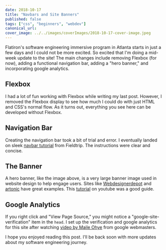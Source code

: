 ```yaml
---
date: 2018-10-17
title: "Navbars and Site Banners"
published: false
tags: ["css", "beginners", "webdev"]
canonical_url:
cover_image: ../../images/coverImages/2018-10-17-cover-image.jpeg
---
```


Flatiron's software engineering immersive program in Atlanta starts in just a few days and I could not be more excited. So excited that I'm doing a mid-week update to the site! The main changes include removing Flexbox (for now), adding a functional navigation bar, adding a "hero banner," and incorporating google analytics.

## Flexbox

I had a lot of fun working with Flexbox while writing my last post. However, I removed the Flexbox display to see how much I could do with just HTML and CSS's normal flow. As it turns out, everything you see here can be developed without Flexbox.

## Navigation Bar

Creating the navigation bar took a bit of trial and error. I eventually landed on sleek [navbar tutorial](https://wearefieldtrip.com/journal/css-horizontal-navigation-bar/) from Fieldtrip. The instructions were clear and concise.

## The Banner

A hero banner, like the image above, is a very large banner image used in website design to help engage users. Sites like [Webdesignerdepot](https://www.webdesignerdepot.com/) and [artonic](https://www.artonicweb.com/learn/hero-images/) have great examples. This [tutorial](https://www.youtube.com/watch?v=tb_EwQOa_ao) on youtube was a good guide.

## Google Analytics

If you right click and "View Page Source," you might notice a "google-site-verification" item in the `head`. I set up the verification and google analytics for this site after watching [video by Maile Ohye](https://www.youtube.com/watch?v=El3IZFGERbM) from google webmasters.

I hope you enjoyed reading this post. I'll be back soon with more updates about my software engineering journey.
